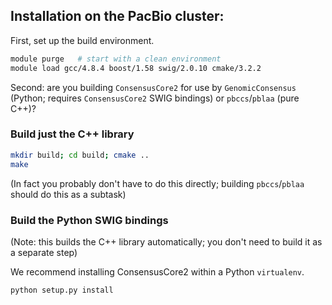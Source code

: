 
## Installation on the PacBio cluster:

First, set up the build environment.

```sh
module purge   # start with a clean environment
module load gcc/4.8.4 boost/1.58 swig/2.0.10 cmake/3.2.2
```

Second: are you building `ConsensusCore2` for use by
`GenomicConsensus` (Python; requires `ConsensusCore2` SWIG bindings)
or `pbccs`/`pblaa` (pure C++)?


### Build just the C++ library

```sh
mkdir build; cd build; cmake ..
make
```

(In fact you probably don't have to do this directly; building
`pbccs`/`pblaa` should do this as a subtask)


### Build the Python SWIG bindings

(Note: this builds the C++ library automatically; you don't need to
build it as a separate step)

We recommend installing ConsensusCore2 within a Python `virtualenv`.

```sh
python setup.py install
```
